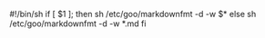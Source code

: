 #!/bin/sh
if [ $1 ]; then
	sh /etc/goo/markdownfmt -d -w $*
else
	sh /etc/goo/markdownfmt -d -w *.md
fi
